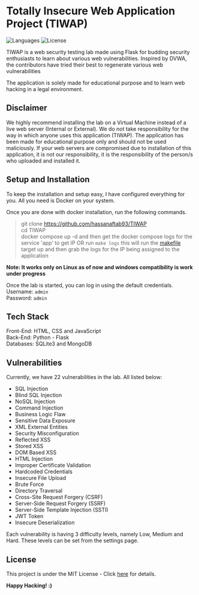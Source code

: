 # Totally Insecure Web Application Project (TIWAP)

![Languages](https://img.shields.io/github/languages/count/tombstoneghost/TIWAP?style=for-the-badge)
![License](https://img.shields.io/github/license/tombstoneghost/TIWAP?style=for-the-badge)



TIWAP is a web security testing lab made using Flask for budding security enthusiasts to learn about various web 
vulnerabilities. Inspired by DVWA, the contributors have tried their best to regenerate various web vulnerabilities

The application is solely made for educational purpose and to learn web hacking in a legal environment. 

## Disclaimer

We highly recommend installing the lab on a Virtual Machine instead of a live web server (Internal or External).
We do not take responsibility for the way in which anyone uses this application (TIWAP). 
The application has been made for educational purpose only and should not be used maliciously. 
If your web servers are compromised due to installation of this application, 
it is not our responsibility, it is the responsibility of the person/s who uploaded and installed it.


## Setup and Installation
To keep the installation and setup easy, I have configured everything for you. All you need is Docker on your system.

Once you are done with docker installation, run the following commands. 

> git clone https://github.com/hassanaftab93/TIWAP <br/>
> cd TIWAP <br/>
> docker compose up -d and then get the docker compose logs for the service 'app' to get IP
> OR run `make logs` this will run the [makefile](./Makefile) target up and then grab the logs for the IP being assigned to the application

<strong>Note: It works only on Linux as of now and windows compatibility is work under progress </strong>

Once the lab is started, you can log in using the default credentials.<br/>
Username: `admin` <br/>
Password: `admin`

## Tech Stack

Front-End: HTML, CSS and JavaScript <br/>
Back-End: Python - Flask <br/>
Databases: SQLite3 and MongoDB

## Vulnerabilities

Currently, we have 22 vulnerabilities in the lab. All listed below:

- SQL Injection
- Blind SQL Injection
- NoSQL Injection
- Command Injection
- Business Logic Flaw
- Sensitive Data Exposure
- XML External Entities
- Security Misconfiguration
- Reflected XSS
- Stored XSS
- DOM Based XSS
- HTML Injection
- Improper Certificate Validation
- Hardcoded Credentials
- Insecure File Upload
- Brute Force
- Directory Traversal
- Cross-Site Request Forgery (CSRF)
- Server-Side Request Forgery (SSRF)
- Server-Side Template Injection (SSTI)
- JWT Token
- Insecure Deserialization

Each vulnerability is having 3 difficulty levels, namely Low, Medium and Hard. 
These levels can be set from the settings page.

## License 

This project is under the MIT License - Click [here](https://github.com/hassanaftab93/TIWAP/blob/main/LICENSE) for details.

<strong>Happy Hacking! :)</strong>

